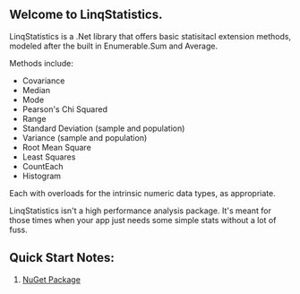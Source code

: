 ## Welcome to **LinqStatistics**.
LinqStatistics is a .Net library that offers basic statisitacl extension methods, modeled after the built in Enumerable.Sum and Average.

Methods include:
- Covariance
- Median
- Mode
- Pearson's Chi Squared
- Range
- Standard Deviation (sample and population)
- Variance (sample and population)
- Root Mean Square
- Least Squares
- CountEach
- Histogram

Each with overloads for the intrinsic numeric data types, as appropriate.

LinqStatistics isn't a high performance analysis package. It's meant for those times when your app just needs some simple stats without a lot of fuss.

## Quick Start Notes:
1. [NuGet Package](https://www.nuget.org/packages/LinqStatistics/)
